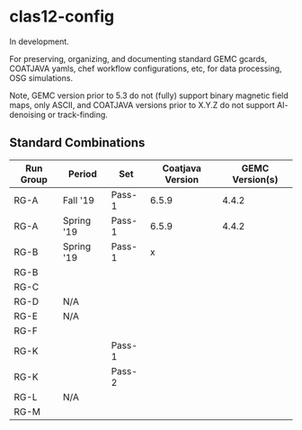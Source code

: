 # clas12-config
In development.

For preserving, organizing, and documenting standard GEMC gcards, COATJAVA yamls, chef workflow configurations, etc, for data processing, OSG simulations.

Note, GEMC version prior to 5.3 do not (fully) support binary magnetic field maps, only ASCII, and COATJAVA versions prior to X.Y.Z do not support AI- denoising or track-finding.

## Standard Combinations

Run Group | Period     | Set     | Coatjava Version | GEMC Version(s)
----------| ---------- | --------| ---------------- | ----------------
RG-A      | Fall '19   | Pass-1  | 6.5.9            | 4.4.2
RG-A      | Spring '19 | Pass-1  | 6.5.9            | 4.4.2
RG-B      | Spring '19 | Pass-1  | x                |
RG-B      | | | |
RG-C      | | | |
RG-D      | N/A | | |
RG-E      | N/A | | |
RG-F      | | | |
RG-K      | | Pass-1 | |
RG-K      | | Pass-2 | |
RG-L      | N/A | | |
RG-M      | | | |
